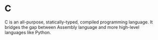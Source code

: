 # C
C is an all-purpose, statically-typed, compiled programming language. It bridges the gap between Assembly language and more high-level languages like Python.